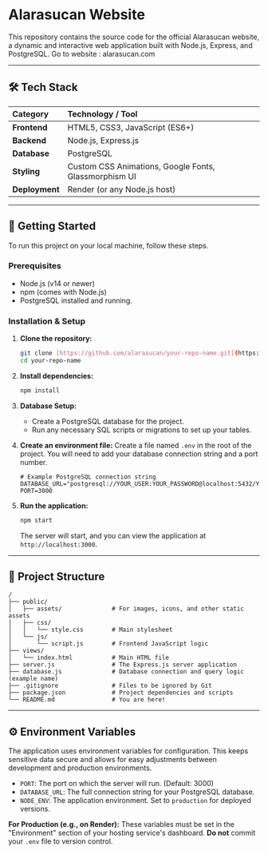# Alarasucan Website

This repository contains the source code for the official Alarasucan website, a dynamic and interactive web application built with Node.js, Express, and PostgreSQL.
Go to website : alarasucan.com

---

## 🛠️ Tech Stack

| Category       | Technology / Tool                                     |
| :------------- | :---------------------------------------------------- |
| **Frontend** | HTML5, CSS3, JavaScript (ES6+)                        |
| **Backend** | Node.js, Express.js                                   |
| **Database** | PostgreSQL                                            |
| **Styling** | Custom CSS Animations, Google Fonts, Glassmorphism UI |
| **Deployment** | Render (or any Node.js host)                        |

---

## 🚀 Getting Started

To run this project on your local machine, follow these steps.

### Prerequisites

* Node.js (v14 or newer)
* npm (comes with Node.js)
* PostgreSQL installed and running.

### Installation & Setup

1.  **Clone the repository:**
    ```bash
    git clone [https://github.com/alarasucan/your-repo-name.git](https://github.com/alarasucan/your-repo-name.git)
    cd your-repo-name
    ```

2.  **Install dependencies:**
    ```bash
    npm install
    ```

3.  **Database Setup:**
    * Create a PostgreSQL database for the project.
    * Run any necessary SQL scripts or migrations to set up your tables.

4.  **Create an environment file:**
    Create a file named `.env` in the root of the project. You will need to add your database connection string and a port number.
    ```
    # Example PostgreSQL connection string
    DATABASE_URL="postgresql://YOUR_USER:YOUR_PASSWORD@localhost:5432/YOUR_DATABASE_NAME"
    PORT=3000
    ```

5.  **Run the application:**
    ```bash
    npm start
    ```
    The server will start, and you can view the application at `http://localhost:3000`.

---

## 📂 Project Structure

```
/
├── public/
│   ├── assets/              # For images, icons, and other static assets
│   ├── css/
│   │   └── style.css        # Main stylesheet
│   └── js/
│       └── script.js        # Frontend JavaScript logic
├── views/
│   └── index.html           # Main HTML file
├── server.js                # The Express.js server application
├── database.js              # Database connection and query logic (example name)
├── .gitignore               # Files to be ignored by Git
├── package.json             # Project dependencies and scripts
└── README.md                # You are here!
```

---

## ⚙️ Environment Variables

The application uses environment variables for configuration. This keeps sensitive data secure and allows for easy adjustments between development and production environments.

* `PORT`: The port on which the server will run. (Default: 3000)
* `DATABASE_URL`: The full connection string for your PostgreSQL database.
* `NODE_ENV`: The application environment. Set to `production` for deployed versions.

**For Production (e.g., on Render):** These variables must be set in the "Environment" section of your hosting service's dashboard. **Do not** commit your `.env` file to version control.
